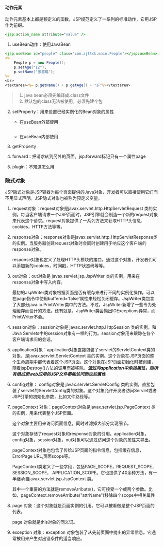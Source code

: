 #### 动作元素

动作元素基本上都是预定义的函数，JSP规范定义了一系列的标准动作，它用JSP作为前缀。

```jsp
<jsp:action_name attribute="value" />
```

1.  useBean动作：使用JavaBean

   ```jsp
   <jsp:useBean id="people" class="com.zjltcb.main.People"></jsp:useBean>
   <%
       People p = new People();
       p.setAge("12");
       p.setName("张嘉璐");
   %>
   <br>
   <textarea><%= p.getName() + p.getAge() + "岁"%></textarea>
   ```

   > 1. java bean必须先编译成.class文件
   > 2. 默认包的class无法被使用，必须先建个包

2. setProperty：用来设置已经实例化的Bean对象的属性

   + 在useBean外部使用

     ```
     
     ```

   + 在useBean内部使用

3. getProperty

4. forward：把请求转到另外的页面。jsp:forward标记只有一个属性page

5. plugin：不知道怎么用



### 隐式对象

JSP隐式对象是JSP容器为每个页面提供的Java对象，开发者可以直接使用它们而不用显式声明。JSP隐式对象也被称为预定义变量。

1. request对象：request对象是javax.servlet.http.HttpServletRequest 类的实例。每当客户端请求一个JSP页面时，JSP引擎就会制造一个新的request对象来代表这个请求。request对象提供了一系列方法来获取HTTP头信息，cookies，HTTP方法等等。

2. response对象：response对象是javax.servlet.http.HttpServletResponse类的实例。当服务器创建request对象时会同时创建用于响应这个客户端的response对象。

   response对象也定义了处理HTTP头模块的接口。通过这个对象，开发者们可以添加新的cookies，时间戳，HTTP状态码等等。

3. out对象：out对象是 javax.servlet.jsp.JspWriter 类的实例，用来在response对象中写入内容。

   最初的JspWriter类对象根据页面是否有缓存来进行不同的实例化操作。可以在page指令中使用buffered='false'属性来轻松关闭缓存。JspWriter类包含了大部分java.io.PrintWriter类中的方法。不过，JspWriter新增了一些专为处理缓存而设计的方法。还有就是，JspWriter类会抛出IOExceptions异常，而PrintWriter不会。

4. session对象：session对象是 javax.servlet.http.HttpSession 类的实例。和Java Servlets中的session对象有一样的行为。session对象用来跟踪在各个客户端请求间的会话。

5. application对象：application对象直接包装了servlet的ServletContext类的对象，是javax.servlet.ServletContext 类的实例。这个对象在JSP页面的整个生命周期中都代表着这个JSP页面。这个对象在JSP页面初始化时被创建，随着jspDestroy()方法的调用而被移除。***通过向application中添加属性，则所有组成您web应用的JSP文件都能访问到这些属性***

6. config对象： config对象是 javax.servlet.ServletConfig 类的实例，直接包装了servlet的ServletConfig类的对象。这个对象允许开发者访问Servlet或者JSP引擎的初始化参数，比如文件路径等。

7. pageContext 对象：pageContext对象是javax.servlet.jsp.PageContext 类的实例，用来代表整个JSP页面。

   这个对象主要用来访问页面信息，同时过滤掉大部分实现细节。

   这个对象存储了request对象和response对象的引用。application对象，config对象，session对象，out对象可以通过访问这个对象的属性来导出。

   pageContext对象也包含了传给JSP页面的指令信息，包括缓存信息，ErrorPage URL,页面scope等。

   PageContext类定义了一些字段，包括PAGE_SCOPE，REQUEST_SCOPE，SESSION_SCOPE， APPLICATION_SCOPE。它也提供了40余种方法，有一半继承自javax.servlet.jsp.JspContext 类。

   其中一个重要的方法就是removeArribute()，它可接受一个或两个参数。比如，pageContext.removeArribute("attrName")移除四个scope中相关属性

8. page 对象：这个对象就是页面实例的引用。它可以被看做是整个JSP页面的代表。

   page 对象就是this对象的同义词。

9. exception 对象：exception 对象包装了从先前页面中抛出的异常信息。它通常被用来产生对出错条件的适当响应。

